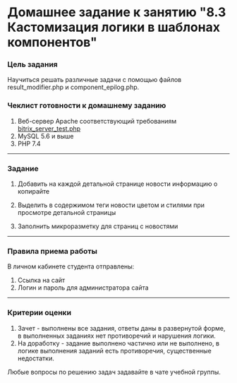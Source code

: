 # Домашнее задание к занятию "8.3	Кастомизация логики в шаблонах компонентов"

### Цель задания

Научиться решать различные задачи с помощью файлов result_modifier.php и component_epilog.php.


### Чеклист готовности к домашнему заданию

1. Веб-сервер Apache соответствующий требованиям [bitrix_server_test.php](https://www.1c-bitrix.ru/download/scripts/bitrix_server_test.php)
2. MySQL 5.6 и выше
3. PHP 7.4


------

### Задание 

1. Добавить на каждой детальной странице новости информацию о копирайте

2. Выделить в содержимом теги новости цветом и стилями при просмотре детальной страницы

3. Заполнить микроразметку для страниц с новостями

------

### Правила приема работы

В личном кабинете студента отправлены:
1.  Ссылка на сайт
2.  Логин и пароль для администратора сайта

------

### Критерии оценки

1. Зачет - выполнены все задания, ответы даны в развернутой форме, в выполненных заданиях нет противоречий и нарушения логики. 
2. На доработку - задание выполнено частично или не выполнено, в логике выполнения заданий есть противоречия, существенные недостатки.

Любые вопросы по решению задач задавайте в чате учебной группы.
